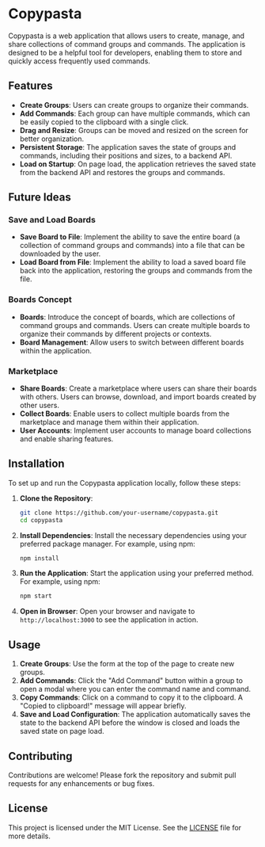 
# Copypasta

Copypasta is a web application that allows users to create, manage, and share collections of command groups and commands. The application is designed to be a helpful tool for developers, enabling them to store and quickly access frequently used commands.

## Features

- **Create Groups**: Users can create groups to organize their commands.
- **Add Commands**: Each group can have multiple commands, which can be easily copied to the clipboard with a single click.
- **Drag and Resize**: Groups can be moved and resized on the screen for better organization.
- **Persistent Storage**: The application saves the state of groups and commands, including their positions and sizes, to a backend API.
- **Load on Startup**: On page load, the application retrieves the saved state from the backend API and restores the groups and commands.

## Future Ideas

### Save and Load Boards

- **Save Board to File**: Implement the ability to save the entire board (a collection of command groups and commands) into a file that can be downloaded by the user.
- **Load Board from File**: Implement the ability to load a saved board file back into the application, restoring the groups and commands from the file.

### Boards Concept

- **Boards**: Introduce the concept of boards, which are collections of command groups and commands. Users can create multiple boards to organize their commands by different projects or contexts.
- **Board Management**: Allow users to switch between different boards within the application.

### Marketplace

- **Share Boards**: Create a marketplace where users can share their boards with others. Users can browse, download, and import boards created by other users.
- **Collect Boards**: Enable users to collect multiple boards from the marketplace and manage them within their application.
- **User Accounts**: Implement user accounts to manage board collections and enable sharing features.

## Installation

To set up and run the Copypasta application locally, follow these steps:

1. **Clone the Repository**:
    ```sh
    git clone https://github.com/your-username/copypasta.git
    cd copypasta
    ```

2. **Install Dependencies**:
    Install the necessary dependencies using your preferred package manager. For example, using npm:
    ```sh
    npm install
    ```

3. **Run the Application**:
    Start the application using your preferred method. For example, using npm:
    ```sh
    npm start
    ```

4. **Open in Browser**:
    Open your browser and navigate to `http://localhost:3000` to see the application in action.

## Usage

1. **Create Groups**: Use the form at the top of the page to create new groups.
2. **Add Commands**: Click the "Add Command" button within a group to open a modal where you can enter the command name and command.
3. **Copy Commands**: Click on a command to copy it to the clipboard. A "Copied to clipboard!" message will appear briefly.
4. **Save and Load Configuration**: The application automatically saves the state to the backend API before the window is closed and loads the saved state on page load.

## Contributing

Contributions are welcome! Please fork the repository and submit pull requests for any enhancements or bug fixes.

## License

This project is licensed under the MIT License. See the [LICENSE](LICENSE) file for more details.
